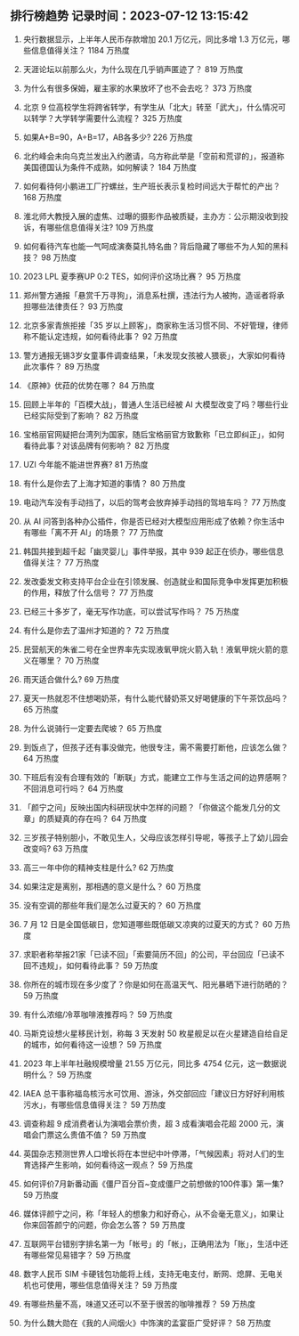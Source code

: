 
## 排行榜趋势 记录时间：2023-07-12 13:15:42
  
  1. 央行数据显示，上半年人民币存款增加 20.1 万亿元，同比多增 1.3 万亿元，哪些信息值得关注？ 1184 万热度
    
  2. 天涯论坛以前那么火，为什么现在几乎销声匿迹了？ 819 万热度
    
  3. 为什么有很多保姆，雇主家的水果放坏了也不会去吃？ 373 万热度
    
  4. 北京 9 位高校学生将跨省转学，有学生从「北大」转至「武大」，什么情况可以转学？大学转学需要什么流程？ 325 万热度
    
  5. 如果A+B=90，A÷B=17，AB各多少? 226 万热度
    
  6. 北约峰会未向乌克兰发出入约邀请，乌方称此举是「空前和荒谬的」，报道称美国德国认为条件不成熟，如何解读？ 184 万热度
    
  7. 如何看待何小鹏进工厂拧螺丝，生产班长表示复检时间远大于帮忙的产出？ 168 万热度
    
  8. 淮北师大教授入展的虚焦、过曝的摄影作品被质疑，主办方：公示期没收到投诉，有哪些信息值得关注? 109 万热度
    
  9. 如何看待汽车也能一气呵成演奏莫扎特名曲？背后隐藏了哪些不为人知的黑科技？ 98 万热度
    
  10. 2023 LPL 夏季赛UP 0:2 TES，如何评价这场比赛？ 95 万热度
    
  11. 郑州警方通报「悬赏千万寻狗」，消息系杜撰，违法行为人被拘，造谣者将承担哪些法律责任？ 93 万热度
    
  12. 北京多家青旅拒接「35 岁以上顾客」，商家称生活习惯不同、不好管理，律师称不能认定违规，如何看待此事？ 92 万热度
    
  13. 警方通报无锡3岁女童事件调查结果，「未发现女孩被人猥亵」，大家如何看待此次事件？ 89 万热度
    
  14. 《原神》优菈的优势在哪？ 84 万热度
    
  15. 回顾上半年的「百模大战」，普通人生活已经被 AI 大模型改变了吗？哪些行业已经实际受到了影响？ 82 万热度
    
  16. 宝格丽官网疑把台湾列为国家，随后宝格丽官方致歉称「已立即纠正」，如何看待此事？对该品牌有何影响？ 82 万热度
    
  17. UZI 今年能不能进世界赛? 81 万热度
    
  18. 有什么是你去了上海才知道的事情？ 80 万热度
    
  19. 电动汽车没有手动挡了，以后的驾考会放弃掉手动挡的驾培车吗？ 77 万热度
    
  20. 从 AI 问答到各种办公插件，你是否已经对大模型应用形成了依赖？你生活中有哪些「离不开 AI」的场景？ 77 万热度
    
  21. 韩国共接到超千起「幽灵婴儿」事件举报，其中 939 起正在侦办，哪些信息值得关注？ 77 万热度
    
  22. 发改委发文称支持平台企业在引领发展、创造就业和国际竞争中发挥更加积极的作用，释放了什么信号？ 77 万热度
    
  23. 已经三十多岁了，毫无写作功底，可以尝试写作吗？ 75 万热度
    
  24. 有什么是你去了温州才知道的？ 72 万热度
    
  25. 民营航天的朱雀二号在全世界率先实现液氧甲烷火箭入轨！ ​液氧甲烷火箭的意义在哪里？ 70 万热度
    
  26. 雨天适合做什么? 69 万热度
    
  27. 夏天一热就忍不住想喝奶茶，有什么能代替奶茶又好喝健康的下午茶饮品吗？ 65 万热度
    
  28. 为什么说骑行一定要去爬坡？ 65 万热度
    
  29. 到饭点了，但孩子还有事没做完，他很专注，需不需要打断他，应该怎么做？ 64 万热度
    
  30. 下班后有没有合理有效的「断联」方式，能建立工作与生活之间的边界感啊？不回消息可行吗？ 64 万热度
    
  31. 「颜宁之问」反映出国内科研现状中怎样的问题？「你做这个能发几分的文章」的质疑真的存在吗？ 64 万热度
    
  32. 三岁孩子特别胆小，不敢见生人，父母应该怎样引导呢，等孩子上了幼儿园会改变吗? 63 万热度
    
  33. 高三一年中你的精神支柱是什么? 62 万热度
    
  34. 如果注定是离别，那相遇的意义是什么？ 60 万热度
    
  35. 没有空调的那些年我们是怎么过夏天的？ 60 万热度
    
  36. 7 月 12 日是全国低碳日，您知道哪些既低碳又凉爽的过夏天的方式？ 60 万热度
    
  37. 求职者称举报21家「已读不回」「索要简历不回」的公司，平台回应「已读不回不违规」，如何看待此事？ 59 万热度
    
  38. 你所在的城市现在多少度了？你是如何在高温天气、阳光暴晒下进行防晒的？ 59 万热度
    
  39. 有什么浓缩/冷萃咖啡液推荐吗？ 59 万热度
    
  40. 马斯克设想火星移民计划，称每 3 天发射 50 枚星舰足以在火星建造自给自足的城市，如何看待这一设想？ 59 万热度
    
  41. 2023 年上半年社融规模增量 21.55 万亿元，同比多 4754 亿元，这一数据说明什么？ 59 万热度
    
  42. IAEA 总干事称福岛核污水可饮用、游泳，外交部回应「建议日方好好利用核污水」，有哪些信息值得关注？ 59 万热度
    
  43. 调查称超 9 成消费者认为演唱会票价贵，超 3 成看演唱会花超 2000 元，演唱会门票这么贵值不值？ 59 万热度
    
  44. 英国杂志预测世界人口增长将在本世纪中叶停滞，「气候因素」将对人们的生育选择产生影响，如何看待这一观点？ 59 万热度
    
  45. 如何评价7月新番动画《僵尸百分百~变成僵尸之前想做的100件事》第一集? 59 万热度
    
  46. 媒体评颜宁之问，称「年轻人的想象力和好奇心，从不会毫无意义」，如果让你来回答颜宁的问题，你会怎么答？ 59 万热度
    
  47. 互联网平台错别字排名第一为「帐号」的「帐」，正确用法为「账」，生活中还有哪些常见易错字？ 59 万热度
    
  48. 数字人民币 SIM 卡硬钱包功能将上线，支持无电支付，断网、熄屏、无电关机也可使用，哪些信息值得关注？ 59 万热度
    
  49. 有哪些热量不高，味道又还可以不至于很苦的咖啡推荐？ 59 万热度
    
  50. 为什么魏大勋在《我的人间烟火》中饰演的孟宴臣广受好评？ 58 万热度
    